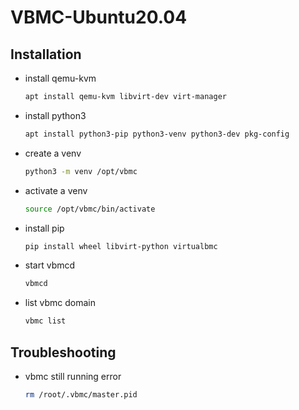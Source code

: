 # VBMC-Ubuntu20.04

## Installation

- install qemu-kvm

    ```bash
    apt install qemu-kvm libvirt-dev virt-manager
    ```

- install python3

    ```bash
    apt install python3-pip python3-venv python3-dev pkg-config
    ```

- create a venv

    ```bash
    python3 -m venv /opt/vbmc
    ```

- activate a venv

    ```bash
    source /opt/vbmc/bin/activate
    ```

- install pip

    ```bash
    pip install wheel libvirt-python virtualbmc
    ```

- start vbmcd

    ```bash
    vbmcd
    ```

- list vbmc domain

    ```bash
    vbmc list
    ```

## Troubleshooting

- vbmc still running error

    ```bash
    rm /root/.vbmc/master.pid
    ```
    
